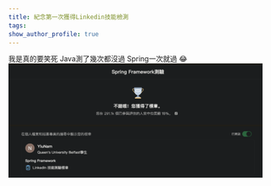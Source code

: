```yaml
---
title: 紀念第一次獲得Linkedin技能檢測
tags: 
show_author_profile: true
---
```


我是真的要笑死 Java測了幾次都沒過 Spring一次就過 :joy:
![Image](https://raw.githubusercontent.com/Namm0/Namm0.github.io/master/assets/blog/2023-08-08_16-38-34.png)






